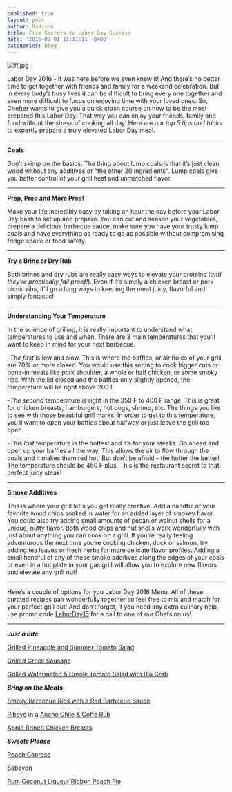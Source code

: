 ```yaml
---
published: true
layout: post
author: Madison
title: Five Secrets to Labor Day Success
date: '2016-09-01 11:11:11 -0400'
categories: blog
---
```

![ff.jpg]({{site.baseurl}}/img/ff.jpg)


Labor Day 2016 - it was here before we even knew it! And there’s no better time to get together with friends and family for a weekend celebration. But in every body’s busy lives it can be difficult to bring every one together and even more difficult to focus on enjoying time with your loved ones. So, Chefter wants to give you a quick crash course on how to be the most prepared this Labor Day. That way you can enjoy your friends, family and food without the stress of cooking all day! Here are our _top 5 tips and tricks_ to expertly prepare a truly elevated Labor Day meal. 

***

**Coals**

Don’t skimp on the basics. The thing about lump coals is that it’s just clean wood without any additives or "the other 20 ingredients". Lump coals give you better control of your grill heat and unmatched flavor.

***

**Prep, Prep and More Prep!**

Make your life incredibly easy by taking an hour the day before your Labor Day bash to set up and prepare. You can cut and season your vegetables, prepare a delicious barbecue sauce, make sure you have your trusty lump coals and have everything as ready to go as possible without compromising fridge space or food safety.

***

**Try a Brine or Dry Rub**

Both brines and dry rubs are really easy ways to elevate your proteins (_and they’re practically fail proof!_). Even if it’s simply a chicken breast or pork picnic ribs, it’ll go a long ways to keeping the meat juicy, flavorful and simply fantastic! 

***

**Understanding Your Temperature**

In the science of grilling, it is really important to understand what temperatures to use and when. There are 3 main temperatures that you’ll want to keep in mind for your next barbecue.

-_The first_ is low and slow. This is where the baffles, or air holes of your grill, are 70% or more closed. You would use this setting to cook bigger cuts or bone-in meats like pork shoulder, a whole or half chicken, or some smoky ribs. With the lid closed and the baffles only slightly opened, the temperature will be right above 200 F. 

-_The second_ temperature is right in the 350 F to 400 F range. This is great for chicken breasts, hamburgers, hot dogs, shrimp, etc. The things you like to see with those beautiful grill marks. In order to get to this temperature, you’ll want to open your baffles about halfway or just leave the grill top open. 

-_This last_ temperature is the hottest and it’s for your steaks. Go ahead and open up your baffles all the way. This allows the air to flow through the coals and it makes them red hot! But don’t be afraid - the hotter the better! The temperature should be 450 F plus. This is the restaurant secret to that perfect juicy steak!

***

**Smoke Additives**

This is where your grill let's you get really creative. Add a handful of your favorite wood chips soaked in water for an added layer of smokey flavor. You could also try adding small amounts of pecan or walnut shells for a unique, nutty flavor. Both wood chips and nut shells work wonderfully with just about anything you can cook on a grill. If you’re really feeling adventurous the next time you’re cooking chicken, duck or salmon, try adding tea leaves or fresh herbs for more delicate flavor profiles. Adding a small handful of any of these smoke additives along the edges of your coals or even in a hot plate in your gas grill will allow you to explore new flavors and elevate any grill out!

***

Here’s a couple of options for you Labor Day 2016 Menu. All of these curated recipes pair wonderfully together so feel free to mix and match for your perfect grill out! And don’t forget, if you need any extra culinary help, use promo code [LaborDay15](https://itunes.apple.com/app/apple-store/id1083651067?mt=8)  for a call to one of our Chefs on us!

***

_**Just a Bite**_

[Grilled Pineapple and Summer Tomato Salad](http://recipes.chefter.com/g37ds)

[Grilled Greek Sausage](https://recipes.chefter.com/g36t4)

[Grilled Watermelon & Creole Tomato Salad with Blu Crab](https://recipes.chefter.com/g37tc)

_**Bring on the Meats**_

[Smoky Barbecue Ribs with a Red Barbecue Sauce](https://recipes.chefter.com/g3ytq)

[Ribeye](https://recipes.chefter.com/g2yt1) in a [Ancho Chile & Coffe Rub](https://recipes.chefter.com/g27ds)

[Apple Brined Chicken Breasts](https://recipes.chefter.com/g27t2)

_**Sweets Please**_

[Peach Caprese](https://recipes.chefter.com/g37d2) 

[Sabayon](https://recipes.chefter.com/g25tm) 

[Rum Coconut Liqueur Ribbon Peach Pie](https://recipes.chefter.com/g27tm)
